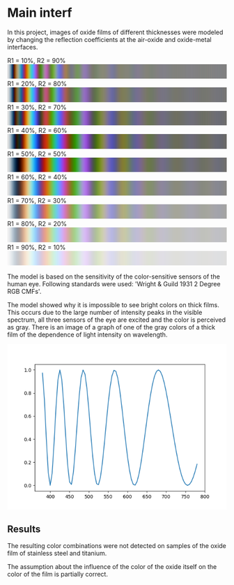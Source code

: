 # Main interf
In this project, images of oxide films of different thicknesses were modeled by changing the reflection coefficients at the air-oxide and oxide-metal interfaces.

R1 = 10%, R2 = 90%
![Dependence of color on film thickness with reflection coefficients R1 = 10%, R2 = 90%.](/img_1_9.bmp)
R1 = 20%, R2 = 80%
![Dependence of color on film thickness with reflection coefficients R1 = 20%, R2 = 80%.](/img_2_8.bmp)
R1 = 30%, R2 = 70%
![Dependence of color on film thickness with reflection coefficients R1 = 30%, R2 = 70%.](/img_3_7.bmp)
R1 = 40%, R2 = 60%
![Dependence of color on film thickness with reflection coefficients R1 = 40%, R2 = 60%.](/img_4_6.bmp)
R1 = 50%, R2 = 50%
![Dependence of color on film thickness with reflection coefficients R1 = 50%, R2 = 50%.](/img_5_5.bmp)
R1 = 60%, R2 = 40%
![Dependence of color on film thickness with reflection coefficients R1 = 60%, R2 = 40%.](/img_6_4.bmp)
R1 = 70%, R2 = 30%
![Dependence of color on film thickness with reflection coefficients R1 = 70%, R2 = 30%.](/img_7_3.bmp)
R1 = 80%, R2 = 20%
![Dependence of color on film thickness with reflection coefficients R1 = 80%, R2 = 20%.](/img_8_2.bmp)
R1 = 90%, R2 = 10%
![Dependence of color on film thickness with reflection coefficients R1 = 90%, R2 = 10%.](/img_9_1.bmp)


The model is based on the sensitivity of the color-sensitive sensors of the human eye. Following standards were used: 'Wright & Guild 1931 2 Degree RGB CMFs'.

The model showed why it is impossible to see bright colors on thick films. This occurs due to the large number of intensity peaks in the visible spectrum, all three sensors of the eye are excited and the color is perceived as gray. There is an image of a graph of one of the gray colors of a thick film of the dependence of light intensity on wavelength.

![Dependence of interference intensity on wavelength for a thick film.](/1000nm0.9_0.1.png)

## Results
The resulting color combinations were not detected on samples of the oxide film of stainless steel and titanium.

The assumption about the influence of the color of the oxide itself on the color of the film is partially correct.


